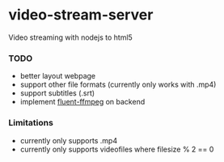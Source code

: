 # video-stream-server
Video streaming with nodejs to html5

### TODO

* better layout webpage
* support other file formats (currently only works with .mp4)
* support subtitles (.srt)
* implement [fluent-ffmpeg](https://www.npmjs.com/package/fluent-ffmpeg) on backend

### Limitations

* currently only supports .mp4
* currently only supports videofiles where filesize % 2 == 0
